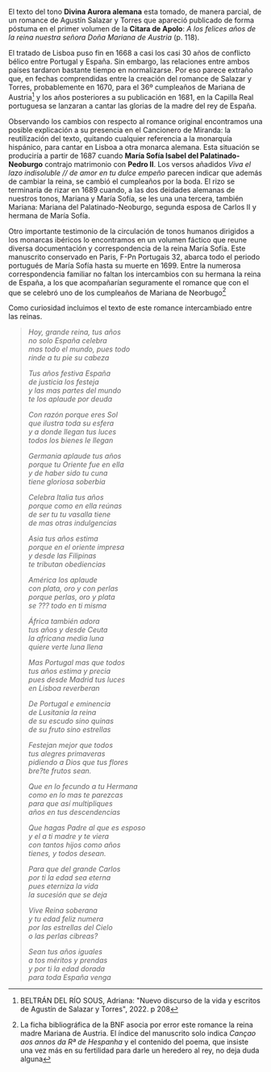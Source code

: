 El texto del tono **Divina Aurora alemana** esta tomado, de manera
parcial, de un romance de Agustín Salazar y Torres que apareció
publicado de forma póstuma en el primer volumen de la **Citara de
Apolo**: *A los felices años de la reina nuestra señora Doña Mariana de
Austria* (p. 118).

El tratado de Lisboa puso fin en 1668 a casi los casi 30 años de
conflicto bélico entre Portugal y España. Sin embargo, las relaciones
entre ambos países tardaron bastante tiempo en normalizarse. Por eso
parece extraño que, en fechas comprendidas entre la creación del romance
de Salazar y Torres, probablemente en 1670, para el 36º cumpleaños de
Mariana de Austria[^1] y los años posteriores a su publicación en 1681,
en la Capilla Real portuguesa se lanzaran a cantar las glorias de la
madre del rey de España.

Observando los cambios con respecto al romance original encontramos una
posible explicación a su presencia en el Cancionero de Miranda: la
reutilización del texto, quitando cualquier referencia a la monarquía
hispánico, para cantar en Lisboa a otra monarca alemana. Esta situación
se produciría a partir de 1687 cuando **María Sofía Isabel del
Palatinado-Neoburgo** contrajo matrimonio con **Pedro II**. Los versos añadidos
*Viva el lazo indisoluble // de amor en tu dulce empeño* parecen indicar
que además de cambiar la reina, se cambió el cumpleaños por la boda. El
rizo se terminaría de rizar en 1689 cuando, a las dos deidades alemanas
de nuestros tonos, Mariana y María Sofía, se les una una tercera,
también Mariana: Mariana del Palatinado-Neoburgo, segunda esposa de
Carlos II y hermana de María Sofía.

Otro importante testimonio de la circulación de tonos humanos dirigidos
a los monarcas ibéricos lo encontramos en un volumen fáctico que reune
diversa documentación y correspondencia de la reina María Sofía. Este
manuscrito conservado en Paris, F-Pn Portugais 32, abarca todo el periodo
portugués de María Sofía hasta su muerte en 1699. Entre la numerosa
correspondencia familiar no faltan los intercambios con su hermana la
reina de España, a los que acompañarían seguramente el romance que con
el que se celebró uno de los cumpleaños de Mariana de Neorbugo[^2]

Como curiosidad incluimos el texto de este romance intercambiado entre
las reinas.

> *Hoy, grande reina, tus años*  
> *no solo España celebra*  
> *mas todo el mundo, pues todo*  
> *rinde a tu pie su cabeza*  
>
> *Tus años festiva España*  
> *de justicia los festeja*  
> *y las mas partes del mundo*  
> *te los aplaude por deuda*  
>
> *Con razón porque eres Sol*  
> *que ilustra toda su esfera*  
> *y a donde llegan tus luces*  
> *todos los bienes le llegan*  
>
> *Germania aplaude tus años*  
> *porque tu Oriente fue en ella*  
> *y de haber sido tu cuna*  
> *tiene gloriosa soberbia*  
>
> *Celebra Italia tus años*  
> *porque como en ella reúnas*  
> *de ser tu tu vasalla tiene*  
> *de mas otras indulgencias*  
>
> *Asia tus años estima*  
> *porque en el oriente impresa*  
> *y desde las Filipinas*  
> *te tributan obediencias*  
>
> *América los aplaude*  
> *con plata, oro y con perlas*  
> *porque perlas, oro y plata*  
> *se ??? todo en ti misma*  
>
> *África también adora*  
> *tus años y desde Ceuta*  
> *la africana media luna*  
> *quiere verte luna llena*  
>
> *Mas Portugal mas que todos*  
> *tus años estima y precia*  
> *pues desde Madrid tus luces*  
> *en Lisboa reverberan*  
>
> *De Portugal e eminencia*  
> *de Lusitania la reina*  
> *de su escudo sino quinas*  
> *de su fruto sino estrellas*  
>
> *Festejan mejor que todos*  
> *tus alegres primaveras*  
> *pidiendo a Dios que tus flores*  
> *bre?te frutos sean.*  
>
> *Que en lo fecundo a tu Hermana*  
> *como en lo mas te parezcas*  
> *para que así multipliques*  
> *años en tus descendencias*  
>
> *Que hagas Padre al que es esposo*  
> *y el a ti madre y te viera*  
> *con tantos hijos como años*  
> *tienes, y todos desean.*  
>
> *Para que del grande Carlos*  
> *por ti la edad sea eterna*  
> *pues eterniza la vida*  
> *la sucesión que se deja*  
>
> *Vive Reina soberana*  
> *y tu edad feliz numera*  
> *por las estrellas del Cielo*  
> *o las perlas cibreas?*  
>
> *Sean tus años iguales*  
> *a tos méritos y prendas*  
> *y por ti la edad dorada*  
> *para toda España venga*  


[^1]: BELTRÁN DEL RÍO SOUS, Adriana: \"Nuevo discurso de la vida y
    escritos de Agustín de Salazar y Torres\", 2022. p 208

[^2]: La ficha bibliográfica de la BNF asocia por error este romance la
    reina madre Mariana de Austria. El índice del manuscrito solo indica
    *Cançao aos annos da Rª de Hespanha* y el contenido del poema, que
    insiste una vez más en su fertilidad para darle un heredero al
    rey, no deja duda alguna

